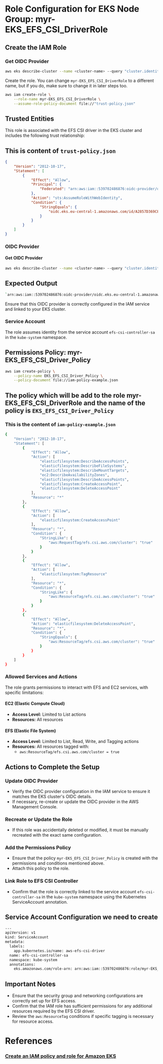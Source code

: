 # Role Configuration for EKS Node Group: myr-EKS_EFS_CSI_DriverRole

## Create the IAM Role

### Get OIDC Provider

```bash
aws eks describe-cluster --name <cluster-name> --query "cluster.identity.oidc.issuer" --output text
```

Create the role. You can change `myr-EKS_EFS_CSI_DriverRole` to a different name, but if you do, make sure to change it in later steps too.

```bash
aws iam create-role \
    --role-name myr-EKS_EFS_CSI_DriverRole \
    --assume-role-policy-document file://"trust-policy.json"
```

## Trusted Entities

This role is associated with the EFS CSI driver in the EKS cluster and includes the following trust relationship:

## This is content of  `trust-policy.json`

```json
{
    "Version": "2012-10-17",
    "Statement": [
        {
            "Effect": "Allow",
            "Principal": {
                "Federated": "arn:aws:iam::539702486876:oidc-provider/oidc.eks.eu-central-1.amazonaws.com/id/A2857D369CE912ABDE453AE2DDE6BFA0"
            },
            "Action": "sts:AssumeRoleWithWebIdentity",
            "Condition": {
                "StringEquals": {
                    "oidc.eks.eu-central-1.amazonaws.com/id/A2857D369CE912ABDE453AE2DDE6BFA0:sub": "system:serviceaccount:kube-system:efs-csi-controller-sa"
                }
            }
        }
    ]
}
```

### OIDC Provider

#### Get OIDC Provider

```bash
aws eks describe-cluster --name <cluster-name> --query "cluster.identity.oidc.issuer" --output text
```

## Expected Output

```bash
`arn:aws:iam::539702486876:oidc-provider/oidc.eks.eu-central-1.amazonaws.com/id/3A27C1015902027C3170D499E6BB608F`
```

Ensure that this OIDC provider is correctly configured in the IAM service and linked to your EKS cluster.

### Service Account

The role assumes identity from the service account `efs-csi-controller-sa` in the `kube-system` namespace.

## Permissions Policy: myr-EKS_EFS_CSI_Driver_Policy

```bash
aws iam create-policy \
    --policy-name EKS_EFS_CSI_Driver_Policy \
    --policy-document file://iam-policy-example.json
``` 

## The policy which will be add to the role myr-EKS_EFS_CSI_DriverRole and the name of the policy is `EKS_EFS_CSI_Driver_Policy`

### This is the content of `iam-policy-example.json`

```bash
{
    "Version": "2012-10-17",
    "Statement": [
        {
            "Effect": "Allow",
            "Action": [
                "elasticfilesystem:DescribeAccessPoints",
                "elasticfilesystem:DescribeFileSystems",
                "elasticfilesystem:DescribeMountTargets",
                "ec2:DescribeAvailabilityZones",
                "elasticfilesystem:DescribeAccessPoints",
                "elasticfilesystem:CreateAccessPoint",
                "elasticfilesystem:DeleteAccessPoint"
            ],
            "Resource": "*"
        },
        {
            "Effect": "Allow",
            "Action": [
                "elasticfilesystem:CreateAccessPoint"
            ],
            "Resource": "*",
            "Condition": {
                "StringLike": {
                    "aws:RequestTag/efs.csi.aws.com/cluster": "true"
                }
            }
        },
        {
            "Effect": "Allow",
            "Action": [
                "elasticfilesystem:TagResource"
            ],
            "Resource": "*",
            "Condition": {
                "StringLike": {
                    "aws:ResourceTag/efs.csi.aws.com/cluster": "true"
                }
            }
        },
        {
            "Effect": "Allow",
            "Action": "elasticfilesystem:DeleteAccessPoint",
            "Resource": "*",
            "Condition": {
                "StringEquals": {
                    "aws:ResourceTag/efs.csi.aws.com/cluster": "true"
                }
            }
        }
    ]
}
```

### Allowed Services and Actions

The role grants permissions to interact with EFS and EC2 services, with specific limitations:

#### EC2 (Elastic Compute Cloud)

- **Access Level:** Limited to List actions
- **Resources:** All resources

#### EFS (Elastic File System)

- **Access Level:** Limited to List, Read, Write, and Tagging actions
- **Resources:** All resources tagged with:
    - `aws:ResourceTag/efs.csi.aws.com/cluster = true`

## Actions to Complete the Setup

### Update OIDC Provider

- Verify the OIDC provider configuration in the IAM service to ensure it matches the EKS cluster's OIDC details.
- If necessary, re-create or update the OIDC provider in the AWS Management Console.

### Recreate or Update the Role

- If this role was accidentally deleted or modified, it must be manually recreated with the exact same configuration.

### Add the Permissions Policy

- Ensure that the policy `myr-EKS_EFS_CSI_Driver_Policy` is created with the permissions and conditions mentioned above.
- Attach this policy to the role.

### Link Role to EFS CSI Controller

- Confirm that the role is correctly linked to the service account `efs-csi-controller-sa` in the `kube-system` namespace using the Kubernetes ServiceAccount annotation.

## Service Account Configuration we need to create

```bash
---
apiVersion: v1
kind: ServiceAccount
metadata:
  labels:
    app.kubernetes.io/name: aws-efs-csi-driver
  name: efs-csi-controller-sa
  namespace: kube-system
  annotations:
    eks.amazonaws.com/role-arn: arn:aws:iam::539702486876:role/myr-EKS_EFS_CSI_DriverRole
```

## Important Notes

- Ensure that the security group and networking configurations are correctly set up for EFS access.
- Confirm that the IAM role has sufficient permissions for any additional resources required by the EFS CSI driver.
- Review the `aws:ResourceTag` conditions if specific tagging is necessary for resource access.



# References

### [Create an IAM policy and role for Amazon EKS](https://github.com/kubernetes-sigs/aws-efs-csi-driver/blob/master/docs/iam-policy-create.md)